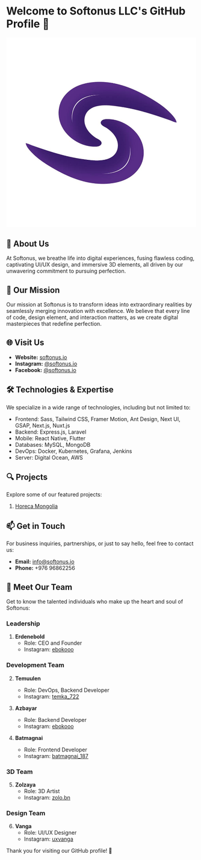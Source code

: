 # Welcome to Softonus LLC's GitHub Profile 👋

![Softonus LLC Logo](https://github.com/softonus-io/.github/blob/main/softonus-logo.jpg)


## 🌟 About Us

At Softonus, we breathe life into digital experiences, fusing flawless coding, captivating UI/UX design, and immersive 3D elements, all driven by our unwavering commitment to pursuing perfection.

## 🚀 Our Mission

Our mission at Softonus is to transform ideas into extraordinary realities by seamlessly merging innovation with excellence. We believe that every line of code, design element, and interaction matters, as we create digital masterpieces that redefine perfection.

## 🌐 Visit Us

- **Website:** [softonus.io](https://softonus.io)
- **Instagram:** [@softonus.io](https://instagram.com/softonus.io)
- **Facebook:** [@softonus.io](https://facebook.com/softonus.io)

## 🛠️ Technologies & Expertise

We specialize in a wide range of technologies, including but not limited to:

- Frontend: Sass, Tailwind CSS, Framer Motion, Ant Design, Next UI, GSAP, Next.js, Nuxt.js
- Backend: Express.js, Laravel
- Mobile: React Native, Flutter
- Databases: MySQL, MongoDB
- DevOps: Docker, Kubernetes, Grafana, Jenkins
- Server: Digital Ocean, AWS

## 🔍 Projects

Explore some of our featured projects:

1. [Horeca Mongolia](https://horecamongolia.com)

## 📫 Get in Touch

For business inquiries, partnerships, or just to say hello, feel free to contact us:

- **Email:** info@softonus.io
- **Phone:** +976 96862256

## 👥 Meet Our Team

Get to know the talented individuals who make up the heart and soul of Softonus:

### Leadership

1. **Erdenebold**
   - Role: CEO and Founder
   - Instagram: [ebokooo](https://instagram.com/ebokooo)

### Development Team

2. **Temuulen**
   - Role: DevOps, Backend Developer
   - Instagram: [temka_722](https://instagram.com/temka_722)

3. **Azbayar**
   - Role: Backend Developer
   - Instagram: [ebokooo](https://instagram.com/ebokooo)

4. **Batmagnai**
   - Role: Frontend Developer
   - Instagram: [batmagnai_187](https://instagram.com/batmagnai_187)

### 3D Team

5. **Zolzaya**
   - Role: 3D Artist
   - Instagram: [zolo.bn](https://instagram.com/zolo.bn)

### Design Team

6. **Vanga**
   - Role: UI/UX Designer
   - Instagram: [uxvanga](https://instagram.com/uxvanga)

Thank you for visiting our GitHub profile! 🚀
